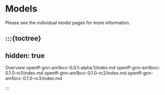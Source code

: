 # Models

Please see the individual model pages for more information.

:::{toctree}
---
hidden: true
---

Overview <self>
openff-gnn-am1bcc-0.0.1-alpha.1/index.md
openff-gnn-am1bcc-0.1.0-rc1/index.md
openff-gnn-am1bcc-0.1.0-rc2/index.md
openff-gnn-am1bcc-0.1.0-rc3/index.md

:::